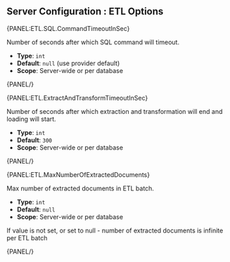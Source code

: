 ## Server Configuration : ETL Options

{PANEL:ETL.SQL.CommandTimeoutInSec}

Number of seconds after which SQL command will timeout.

- **Type**: `int`
- **Default**: `null` (use provider default)
- **Scope**: Server-wide or per database

{PANEL/}

{PANEL:ETL.ExtractAndTransformTimeoutInSec}

Number of seconds after which extraction and transformation will end and loading will start.

- **Type**: `int`
- **Default**: `300`
- **Scope**: Server-wide or per database

{PANEL/}

{PANEL:ETL.MaxNumberOfExtractedDocuments}

Max number of extracted documents in ETL batch.

- **Type**: `int`
- **Default**: `null`
- **Scope**: Server-wide or per database

If value is not set, or set to null - number of extracted documents is infinite per ETL batch 

{PANEL/}
